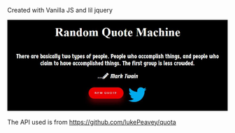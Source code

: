Created with Vanilla JS and lil jquery

![App Look](./Readme_image.JPG)

The API used is from https://github.com/lukePeavey/quota 
